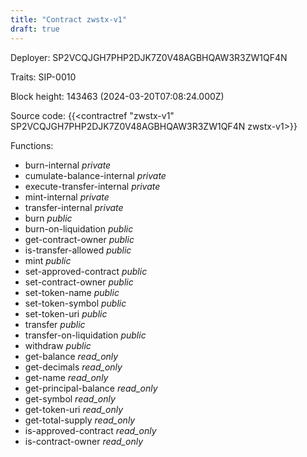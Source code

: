 ```yaml
---
title: "Contract zwstx-v1"
draft: true
---
```

Deployer: SP2VCQJGH7PHP2DJK7Z0V48AGBHQAW3R3ZW1QF4N

Traits:
 SIP-0010



Block height: 143463 (2024-03-20T07:08:24.000Z)

Source code: {{<contractref "zwstx-v1" SP2VCQJGH7PHP2DJK7Z0V48AGBHQAW3R3ZW1QF4N zwstx-v1>}}

Functions:

* burn-internal _private_
* cumulate-balance-internal _private_
* execute-transfer-internal _private_
* mint-internal _private_
* transfer-internal _private_
* burn _public_
* burn-on-liquidation _public_
* get-contract-owner _public_
* is-transfer-allowed _public_
* mint _public_
* set-approved-contract _public_
* set-contract-owner _public_
* set-token-name _public_
* set-token-symbol _public_
* set-token-uri _public_
* transfer _public_
* transfer-on-liquidation _public_
* withdraw _public_
* get-balance _read_only_
* get-decimals _read_only_
* get-name _read_only_
* get-principal-balance _read_only_
* get-symbol _read_only_
* get-token-uri _read_only_
* get-total-supply _read_only_
* is-approved-contract _read_only_
* is-contract-owner _read_only_
